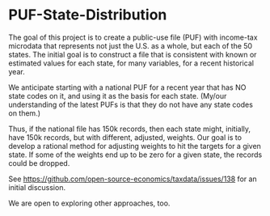 # PUF-State-Distribution

The goal of this project is to create a public-use file (PUF) with income-tax microdata that represents not just the U.S. as a whole, but each of the 50 states. The initial goal is to construct a file that is consistent with known or estimated values for each state, for many variables, for a recent historical year.

We anticipate starting with a national PUF for a recent year that has NO state codes on it, and using it as the basis for each state. (My/our understanding of the latest PUFs is that they do not have any state codes on them.) 

Thus, if the national file has 150k records, then each state might, initially, have 150k records, but with different, adjusted, weights. Our goal is to develop a rational method for adjusting weights to hit the targets for a given state. If some of the weights end up to be zero for a given state, the records could be dropped.

See https://github.com/open-source-economics/taxdata/issues/138 for an initial discussion.

We are open to exploring other approaches, too.

